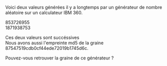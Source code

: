 Voici deux valeurs générées il y a longtemps par un générateur de nombre aléatoire sur un calculateur IBM 360.  
  
853726955  
1871938753  

Ces deux valeurs sont succéssives  
Nous avons aussi l'empreinte md5 de la graine 87547519cdb0cf44ede72019b1745d6c.  

Pouvez-vous retrouver la graine de ce générateur ?
